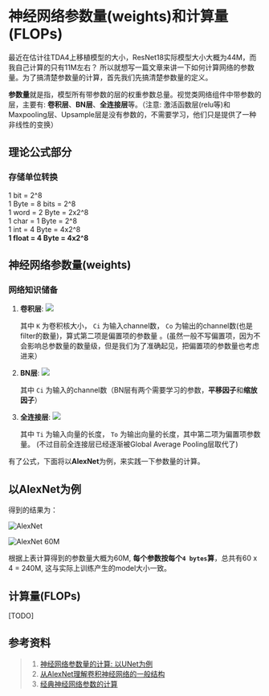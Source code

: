 # 神经网络参数量(weights)和计算量(FLOPs)

<!-- <script type="text/javascript"
   src="http://cdn.mathjax.org/mathjax/latest/MathJax.js?config=TeX-AMS-MML_HTMLorMML">
</script> -->

最近在估计往TDA4上移植模型的大小，ResNet18实际模型大小大概为44M，而我自己计算的只有11M左右？ 所以就想写一篇文章来讲一下如何计算网络的参数量。为了搞清楚参数量的计算，首先我们先搞清楚参数量的定义。

**参数量**就是指，模型所有带参数的层的权重参数总量。视觉类网络组件中带参数的层，主要有: **卷积层**、**BN层**、**全连接层**等。（注意: 激活函数层(relu等)和Maxpooling层、Upsample层是没有参数的，不需要学习，他们只是提供了一种非线性的变换）


## 理论公式部分
### 存储单位转换
   1 bit = 2^8    
   1 Byte = 8 bits = 2^8    
   1 word = 2 Byte = 2x2^8    
   1 char = 1 Byte = 2^8    
   1 int  = 4 Byte = 4x2^8    
   **1 float = 4 Byte = 4x2^8**    

## 神经网络参数量(weights)
### 网络知识储备
1. **卷积层**: <!-- \\(K^2 \times C_i \times C_o + C_o\\) --> ![](../../img/weights/math1.svg)

   其中 `K` 为卷积核大小， `Ci` 为输入channel数， `Co` 为输出的channel数(也是filter的数量)，算式第二项是偏置项的参数量 。(虽然一般不写偏置项，因为不会影响总参数量的数量级，但是我们为了准确起见，把偏置项的参数量也考虑进来）

2. **BN层**:  <!-- \\(2 \times C_i\\) --> ![](../../img/weights/math2.svg) 

   其中 `Ci` 为输入的channel数（BN层有两个需要学习的参数，**平移因子**和**缩放因子**）

3. **全连接层**:  <!-- \\(T_i \times T_o + T_o\\) -->  ![](../../img/weights/math3.svg)

   其中 `Ti` 为输入向量的长度， `To` 为输出向量的长度，其中第二项为偏置项参数量。 (不过目前全连接层已经逐渐被Global Average Pooling层取代了)

有了公式，下面将以**AlexNet**为例，来实践一下参数量的计算。

## 以AlexNet为例

得到的结果为：

![AlexNet](../../img/weights/AlexNet.png)

![AlexNet 60M](../../img/weights/AlexNet_60M.png)

根据上表计算得到的参数量大概为60M, **每个参数按每个`4 bytes`算**，总共有60 x 4 = 240M, 这与实际上训练产生的model大小一致。

## 计算量(FLOPs)
[TODO]

## 参考资料
> 1. [神经网络参数量的计算: 以UNet为例](https://zhuanlan.zhihu.com/p/57437131)
> 2. [从AlexNet理解卷积神经网络的一般结构](https://blog.csdn.net/chaipp0607/article/details/72847422)
> 3. [经典神经网络参数的计算](https://zhuanlan.zhihu.com/p/49842046)
